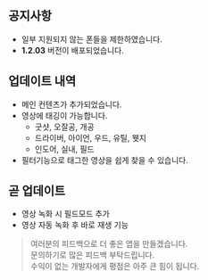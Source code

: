 ## 공지사항
  - 일부 지원되지 않는 폰들을 제한하였습니다.
  - **1.2.03** 버전이 배포되었습니다.
  
## 업데이트 내역
  - 메인 컨텐츠가 추가되었습니다.
  - 영상에 태깅이 가능합니다.
	  - 굿샷, 오잘공, 개공
	  - 드라이버, 아이언, 우드, 유틸, 웻지
	  - 인도어, 실내, 필드
  -  필터기능으로 태그한 영상을 쉽게 찾을 수 있습니다.

## 곧 업데이트
  - 영상 녹화 시 필드모드 추가
  - 영상 자동 녹화 후 바로 재생 기능

> 여러분의 피드백으로 더 좋은 앱을 만들겠습니다.  
> 문의하기로 많은 피드백 부탁드립니다.  
> 수익이 없는 개발자에게 평점은 아주 큰 힘이 됩니다.
